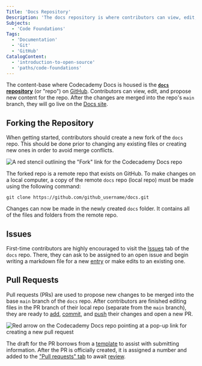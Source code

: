 ```yaml
---
Title: 'Docs Repository'
Description: 'The docs repository is where contributors can view, edit, and propose new content to be published to the Codecademy Docs site.'
Subjects:
  - 'Code Foundations'
Tags:
  - 'Documentation'
  - 'Git'
  - 'GitHub'
CatalogContent:
  - 'introduction-to-open-source'
  - 'paths/code-foundations'
---
```


The content-base where Codecademy Docs is housed is the [**`docs` repository**](https://github.com/Codecademy/docs) (or "repo") on [GitHub](https://www.codecademy.com/resources/docs/general/github). Contributors can view, edit, and propose new content for the repo. After the changes are merged into the repo's `main` branch, they will go live on the [Docs site](https://www.codecademy.com/resources/docs).

## Forking the Repository

When getting started, contributors should create a new fork of the `docs` repo. This should be done prior to changing any existing files or creating new ones in order to avoid merge conflicts.

![A red stencil outlining the "Fork" link for the Codecademy Docs repo](https://raw.githubusercontent.com/Codecademy/docs/main/media/indicate_fork_link.png)

The forked repo is a remote repo that exists on GitHub. To make changes on a local computer, a copy of the remote `docs` repo (local repo) must be made using the following command:

```pseudo
git clone https://github.com/github_username/docs.git
```

Changes can now be made in the newly created `docs` folder. It contains all of the files and folders from the remote repo.

## Issues

First-time contributors are highly encouraged to visit the [Issues](https://github.com/Codecademy/docs/issues) tab of the `docs` repo. There, they can ask to be assigned to an open issue and begin writing a markdown file for a new [entry](https://www.codecademy.com/resources/docs/docs-community/entries) or make edits to an existing one.

## Pull Requests

Pull requests (PRs) are used to propose new changes to be merged into the base `main` branch of the `docs` repo. After contributors are finished editing files in the PR branch of their local repo (separate from the `main` branch), they are ready to [add](https://www.codecademy.com/resources/docs/git/add), [commit](https://www.codecademy.com/resources/docs/git/commit), and [push](https://www.codecademy.com/resources/docs/git/push) their changes and open a new PR.

![Red arrow on the Codecademy Docs repo pointing at a pop-up link for creating a new pull request](https://raw.githubusercontent.com/Codecademy/docs/main/media/create_pull_request_link.png)

The draft for the PR borrows from a [template](https://github.com/Codecademy/docs/blob/main/.github/PULL_REQUEST_TEMPLATE.md) to assist with submitting information. After the PR is officially created, it is assigned a number and added to the ["Pull requests" tab](https://github.com/Codecademy/docs/pulls) to await [review](https://www.codecademy.com/resources/docs/docs-community/contributing-to-docs/reviews).
